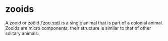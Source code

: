# zooids
A zooid or zoöid /ˈzoʊ.ɔɪd/ is a single animal that is part of a colonial animal. Zooids are micro components; their structure is similar to that of other solitary animals.
